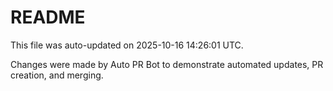 # README

This file was auto-updated on 2025-10-16 14:26:01 UTC.

Changes were made by Auto PR Bot to demonstrate automated updates, PR creation, and merging.
